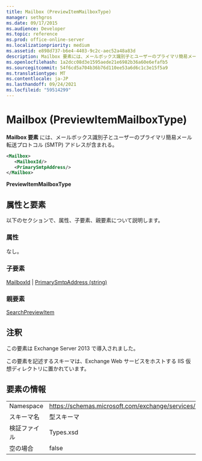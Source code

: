 ```yaml
---
title: Mailbox (PreviewItemMailboxType)
manager: sethgros
ms.date: 09/17/2015
ms.audience: Developer
ms.topic: reference
ms.prod: office-online-server
ms.localizationpriority: medium
ms.assetid: e898d737-b6e4-4403-9c2c-aec52a48a83d
description: Mailbox 要素には、メールボックス識別子とユーザーのプライマリ簡易メール転送プロトコル (SMTP) アドレスが含まれる。
ms.openlocfilehash: 1a2dcc08d3e1595aede21e6982b36a60e6efafb5
ms.sourcegitcommit: 54f6cd5a704b36b76d110ee53a6d6c1c3e15f5a9
ms.translationtype: MT
ms.contentlocale: ja-JP
ms.lasthandoff: 09/24/2021
ms.locfileid: "59514299"
---
```

# <a name="mailbox-previewitemmailboxtype"></a>Mailbox (PreviewItemMailboxType)

**Mailbox 要素** には、メールボックス識別子とユーザーのプライマリ簡易メール転送プロトコル (SMTP) アドレスが含まれる。 
  
```XML
<Mailbox>
   <MailboxId/>
   <PrimarySmtpAddress/>
</Mailbox>
```

**PreviewItemMailboxType**

## <a name="attributes-and-elements"></a>属性と要素

以下のセクションで、属性、子要素、親要素について説明します。
  
### <a name="attributes"></a>属性

なし。
  
### <a name="child-elements"></a>子要素

[MailboxId](mailboxid.md)  | [PrimarySmtpAddress (string)](primarysmtpaddress-string.md)
  
### <a name="parent-elements"></a>親要素

[SearchPreviewItem](searchpreviewitem.md)
  
## <a name="remarks"></a>注釈

この要素は Exchange Server 2013 で導入されました。
  
この要素を記述するスキーマは、Exchange Web サービスをホストする IIS 仮想ディレクトリに置かれています。
  
## <a name="element-information"></a>要素の情報

|||
|:-----|:-----|
|Namespace  <br/> |https://schemas.microsoft.com/exchange/services/2006/types  <br/> |
|スキーマ名  <br/> |型スキーマ  <br/> |
|検証ファイル  <br/> |Types.xsd  <br/> |
|空の場合  <br/> |false  <br/> |
   

